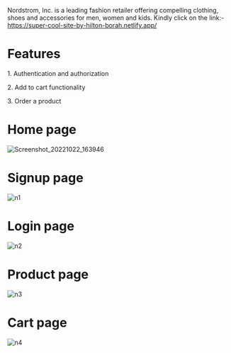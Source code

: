 Nordstrom, Inc. is a leading fashion retailer offering compelling clothing, shoes and accessories for men, women and kids. Kindly click on the link:- https://super-cool-site-by-hilton-borah.netlify.app/

<h1>Features</h1>
<p>1. Authentication and authorization</p>
<p>2. Add to cart functionality</p>
<p>3. Order a product</p>

<h1>Home page</h1>

![Screenshot_20221022_163946](https://user-images.githubusercontent.com/103739534/202838718-0cbac012-a8ed-438a-b143-3dd43f878115.png)

<h1>Signup page</h1>

![n1](https://user-images.githubusercontent.com/103739534/219746412-2d2492f3-a757-4ff6-ae9e-63ca5d60a387.png)

<h1>Login page</h1>

![n2](https://user-images.githubusercontent.com/103739534/219745966-471b3c59-0c48-4137-b532-2e03b9b24860.png)

<h1>Product page</h1>

![n3](https://user-images.githubusercontent.com/103739534/219746195-5ba4998e-7dab-4046-baa2-6fe989c3d579.png)

<h1>Cart page</h1>

![n4](https://user-images.githubusercontent.com/103739534/219746319-78d04a84-89c6-4589-ba3a-74374947b626.png)
